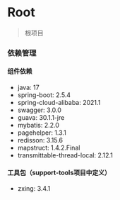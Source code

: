 # Root

> 根项目

### 依赖管理

#### 组件依赖

- java: 17
- spring-boot: 2.5.4
- spring-cloud-alibaba: 2021.1
- swagger: 3.0.0
- guava: 30.1.1-jre
- mybatis: 2.2.0
- pagehelper: 1.3.1
- redisson: 3.15.6
- mapstruct: 1.4.2.Final
- transmittable-thread-local: 2.12.1

#### 工具包（support-tools项目中定义）

- zxing: 3.4.1
